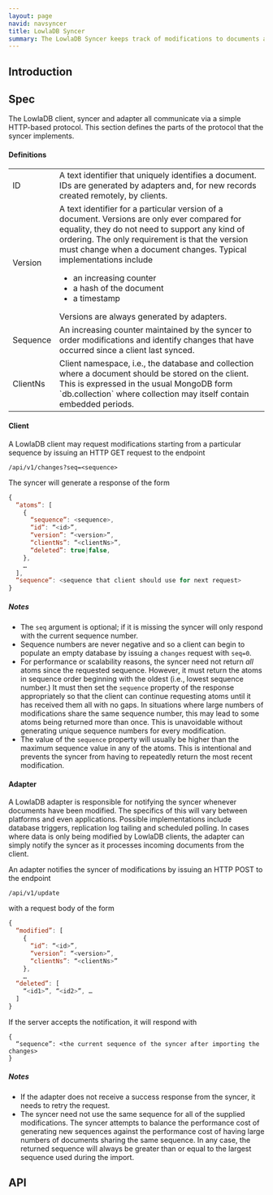 ```yaml
---
layout: page
navid: navsyncer
title: LowlaDB Syncer
summary: The LowlaDB Syncer keeps track of modifications to documents and tells LowlaDB clients when they need to sync and what data needs updating.
---
```

<a name="Intro"></a>

## Introduction ##

<a name="Spec"></a>

## Spec ##
The LowlaDB client, syncer and adapter all communicate via a simple HTTP-based protocol. This section defines the parts of the protocol that the syncer implements.

<a name="SpecDefs"></a>

#### Definitions ####
<table>
	<tr><td>ID</td><td>A text identifier that uniquely identifies a document. IDs are generated by adapters and, for new records created remotely, by clients.</td></tr>
	<tr><td>Version</td><td>A text identifier for a particular version of a document. Versions are only ever compared for equality, they do not need to support any kind of ordering. The only requirement is that the version must change when a document changes. Typical implementations include
		<ul>
			<li>an increasing counter</li>
			<li>a hash of the document</li>
			<li>a timestamp</li>
		</ul>
		Versions are always generated by adapters.</td></tr>
	<tr><td>Sequence</td><td>An increasing counter maintained by the syncer to order modifications and identify changes that have occurred since a client last synced.</td></tr>
	<tr><td>ClientNs</td><td>Client namespace, i.e., the database and collection where a document should be stored on the client. This is expressed in the usual MongoDB form `db.collection` where collection may itself contain embedded periods.</td></tr>
</table>

<a name="SpecClient"></a>

#### Client ####
A LowlaDB client may request modifications starting from a particular sequence by issuing an HTTP GET request to the endpoint

```
/api/v1/changes?seq=<sequence>
```

The syncer will generate a response of the form

```javascript
{
  “atoms”: [
    { 
      “sequence”: <sequence>,
      “id”: “<id>”,
      “version”: “<version>”,
      “clientNs”: “<clientNs>”,
      “deleted”: true|false,
    },
    … 
  ],
  “sequence”: <sequence that client should use for next request>
}
```

##### Notes #####
* The `seq` argument is optional; if it is missing the syncer will only respond with the current sequence number.
* Sequence numbers are never negative and so a client can begin to populate an empty database by issuing a `changes` request with `seq=0`.
* For performance or scalability reasons, the syncer need not return *all* atoms since the requested sequence. However, it must return the atoms in sequence order beginning with the oldest (i.e., lowest sequence number.) It must then set the `sequence` property of the response appropriately so that the client can continue requesting atoms until it has received them all with no gaps. In situations where large numbers of modifications share the same sequence number, this may lead to some atoms being returned more than once. This is unavoidable without generating unique sequence numbers for every modification.
* The value of the `sequence` property will usually be higher than the maximum sequence value in any of the atoms. This is intentional and prevents the syncer from having to repeatedly return the most recent modification.


<a name="SpecAdapter"></a>

#### Adapter ####
A LowlaDB adapter is responsible for notifying the syncer whenever documents have been modified. The specifics of this will vary between platforms and even applications. Possible implementations include database triggers, replication log tailing and scheduled polling. In cases where data is only being modified by LowlaDB clients, the adapter can simply notify the syncer as it processes incoming documents from the client.

An adapter notifies the syncer of modifications by issuing an HTTP POST to the endpoint

```
/api/v1/update
```

with a request body of the form

```javascript
{
  “modified”: [
    {
      “id”: “<id>”,
      “version”: “<version>”,
      “clientNs”: “<clientNs>”
    },
    …
  “deleted”: [
    “<id1>”, “<id2>”, …
  ]
}
```

If the server accepts the notification, it will respond with

```
{
  “sequence”: <the current sequence of the syncer after importing the changes>
}
```

##### Notes #####
* If the adapter does not receive a success response from the syncer, it needs to retry the request.
* The syncer need not use the same sequence for all of the supplied modifications. The syncer attempts to balance the performance cost of generating new sequences against the performance cost of having large numbers of documents sharing the same sequence. In any case, the returned sequence will always be greater than or equal to the largest sequence used during the import.

## API ##
<a name="API"></a>
